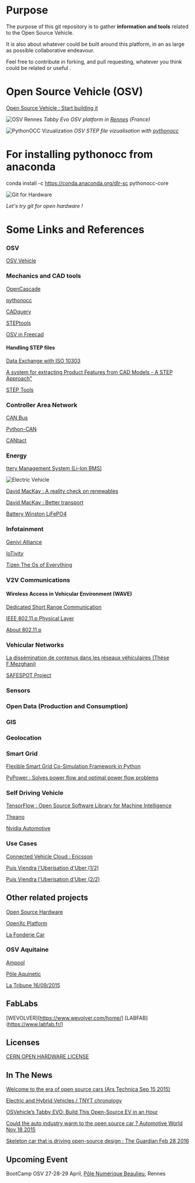 # Purpose

The purpose of this git repository is to gather **information and tools** related to the Open Source Vehicle.

It is also about whatever could be built around this platform, in an as large as possible collaborative endeavour. 

Feel free to contribute in forking, and pull requesting, whatever you think could be related or useful .

# Open Source Vehicle (OSV) 

[Open Source Vehicle : Start building it](https://vimeo.com/77204604)

![OSV Rennes](doc/images/TabbyRennes.png)
*Tabby Evo OSV platform in [Rennes](https://www.youtube.com/watch?v=FPVHDXOOg88) (France)*

![PythonOCC Vizualization](doc/images/tabbyocc.png)
*OSV STEP file vizualisation with [pythonocc](http://www.pythonocc.org/)*

# For installing pythonocc from anaconda

conda install -c https://conda.anaconda.org/dlr-sc pythonocc-core

![Git for Hardware](doc/images/git.png)

*Let's try git for open hardware !* 



 
# Some Links and References

### OSV 

[OSV Vehicle](https://www.osvehicle.com/)

### Mechanics and CAD tools

[OpenCascade](http://www.opencascade.com/)

[pythonocc](http://www.pythonocc.org/)

[CADquery](http://dcowden.github.io/cadquery/intro.html)

[STEPtools](http://www.steptools.com/library/standard/p21e3_final_review.pptx)

[OSV in Freecad](https://www.youtube.com/watch?v=yPdcFWGrZ8w)

#### Handling STEP files 

[Data Exchange with ISO 10303](http://stepcode.org)

[A system for extracting Product Features from CAD Models - A STEP Approach"](http://www.m-hikari.com/ces/ces2008/ces1-4-2008/deshpandeCES1-4-2008.pdf)

[STEP Tools](https://github.com/steptool://github.com/steptools)

### Controller Area Network 

[CAN Bus](https://en.wikipedia.org/wiki/CAN_bus)

[Python-CAN](https://bitbucket.org/hardbyte/python-can)

[CANtact](http://linklayer.github.io/cantact/)

### Energy 

[ttery Management System (Li-Ion BMS)](http://liionbms.com/php/about_bms.php)

![Electric Vehicle](doc/images/AC-synoptic.png)

[David MacKay : A reality check on renewables](https://www.ted.com/talks/david_mackay_a_reality_check_on_renewables)

[David MacKay : Better transport](http://www.withouthotair.com/c20/page_118.shtml)

[Battery Winston LiFePO4](http://www.ev-power.eu/LiFeYPO4-batteries-12V-1-1/)

### Infotainment 

[Genivi Alliance](http://www.genivi.org/)

[IoTivity](https://blogs.s-osg.org/iotivity-ready-automotive/?utm_source=twitterfeed&utm_medium=twitter)

[Tizen The Os of Everything](https://www.tizen.org/fr)

### V2V Communications

#### Wireless Access in Vehicular Environment (WAVE)

[Dedicated Short Range Communication](http://www.cvt-project.ir/Admin/Files/eventAttachments/109.pdf)

[IEEE 802.11.p Physical Layer](http://www.iaeng.org/publication/WCECS2014/WCECS2014_pp691-698.pdf) 

[About 802.11.p](doc/communications/80211p.md)

### Vehicular Networks 

[La dissémination de contenus dans les réseaux véhiculaires (Thèse F.Mezghani) ](https://oatao.univ-toulouse.fr/14471/1/Mezghani_Farouk_INPT.pdf)

[SAFESPOT Project](http://www.safespot-eu.org/)

### Sensors

### Open Data (Production and Consumption)

### GIS 

### Geolocation 

### Smart Grid 

[Flexible Smart Grid Co-Simulation Framework in Python](http://mosaik.offis.de/)

[PyPower : Solves power flow and optimal power flow problems](https://pypi.python.org/pypi/PYPOWER/4.0.1)

### Self Driving Vehicle

[TensorFlow : Open Source Software Library for Machine Intelligence ](https://www.tensorflow.org/)

[Theano](http://deeplearning.net/software/theano/)

[Nvidia Automotive](http://www.nvidia.com/object/drive-automotive-technology.html)

### Use Cases

[Connected Vehicle Cloud : Ericsson](http://archive.ericsson.net/service/internet/picov/get?DocNo=28701-FGD101192)

[Puis Viendra l'Uberisation d'Uber (1/2)](http://transportsdufutur.ademe.fr/2015/07/viendra-luberisation-duber.html)

[Puis Viendra l'Uberisation d'Uber (2/2)](http://transportsdufutur.ademe.fr/2015/07/puis-viendra-luberisation-duber.html)

## Other related projects 

[Open Source Hardware](https://en.wikipedia.org/wiki/Open-source_hardware)

[OpenXc Platform](http://openxcplatform.com/)

[La Fonderie Car](https://lafonderie-idf.fr/fonderie-car/)


### OSV Aquitaine

[Ampool](http://www.ampool.fr) 

[Pôle Aquinetic](http://www.pole-aquinetic.fr/fr/content/osv-aquitaine)

[La Tribune 16/09/2015](http://objectifaquitaine.latribune.fr/innovation/2015-09-16/electrique-en-kit-et-open-source-la-voiture-made-in-aquitaine-arrive.html)

## FabLabs

[WEVOLVER](https://www.wevolver.com/home/]
[LABFAB](https://www.labfab.fr/]

## Licenses

[CERN OPEN HARDWARE LICENSE](http://www.ohwr.org/projects/cernohl/wik://www.wevolver.com/home/)

## In The News 

[Welcome to the era of open source cars (Ars Technica Sep 15 2015) ](http://arstechnica.com/cars/2015/09/open-source-design-is-changing-the-way-we-make-cars/)

[Electric and Hybrid Vehicles / TNYT chronology](http://topics.nytimes.com/top/reference/timestopics/subjects/e/electric_vehicles/index.html?&inline=nyt-classifier)

[OSVehicle’s Tabby EVO: Build This Open-Source EV in an Hour](http://makezine.com/2015/05/13/osvehicles-tabby-evo-build-open-source-ev-hour/)

[Could the auto industry warm to the open source car ? Automotive World Nov 18 2015](http://www.automotiveworld.com/analysis/auto-industry-warm-open-source-car/)

[Skeleton car that is driving open-source design : The Guardian Feb 28 2016](http://www.theguardian.com/business/2016/feb/28/the-innovators-platform-car-thats-driving-open-source-design)

## Upcoming Event

BootCamp OSV 27-28-29 April, [Pôle Numérique Beaulieu](https://campusnumerique.ueb.eu/Rennes_Est.html), Rennes  

